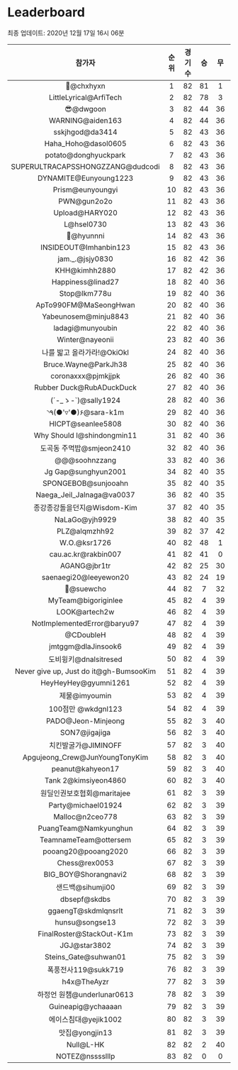 # Leaderboard
최종 업데이트: 2020년 12월 17일 16시 06분




| 참가자 | 순위 | 경기수 | 승 | 무 | 패 | 승점 |
|:---:|:---:|:---:|:---:|:---:|:---:|:---:|
| 👑@chxhyxn | 1 | 82 | 81 | 1 | 0 | 244 |
| LittleLyrical@ArfiTech | 2 | 82 | 78 | 3 | 1 | 237 |
| 😎@dwgoon | 3 | 82 | 44 | 36 | 2 | 168 |
| WARNING@aiden163 | 4 | 82 | 44 | 36 | 2 | 168 |
| sskjhgod@da3414 | 5 | 82 | 43 | 36 | 3 | 165 |
| Haha_Hoho@dasol0605 | 6 | 82 | 43 | 36 | 3 | 165 |
| potato@donghyuckpark | 7 | 82 | 43 | 36 | 3 | 165 |
| SUPERULTRACAPSSHONGZZANG@dudcodi | 8 | 82 | 43 | 36 | 3 | 165 |
| DYNAMITE@Eunyoung1223 | 9 | 82 | 43 | 36 | 3 | 165 |
| Prism@eunyoungyi | 10 | 82 | 43 | 36 | 3 | 165 |
| PWN@gun2o2o | 11 | 82 | 43 | 36 | 3 | 165 |
| Upload@HARY020 | 12 | 82 | 43 | 36 | 3 | 165 |
| L@hsel0730 | 13 | 82 | 43 | 36 | 3 | 165 |
| 🐻@hyunnni | 14 | 82 | 43 | 36 | 3 | 165 |
| INSIDEOUT@Imhanbin123 | 15 | 82 | 43 | 36 | 3 | 165 |
| jam._.@jsjy0830 | 16 | 82 | 42 | 36 | 4 | 162 |
| KHH@kimhh2880 | 17 | 82 | 42 | 36 | 4 | 162 |
| Happiness@linad27 | 18 | 82 | 40 | 36 | 6 | 156 |
| Stop@lkm778u | 19 | 82 | 40 | 36 | 6 | 156 |
| ApTo990FM@MaSeongHwan | 20 | 82 | 40 | 36 | 6 | 156 |
| Yabeunosem@minju8843 | 21 | 82 | 40 | 36 | 6 | 156 |
| ladagi@munyoubin | 22 | 82 | 40 | 36 | 6 | 156 |
| Winter@nayeonii | 23 | 82 | 40 | 36 | 6 | 156 |
| 나를 밟고 올라가라!@OkiOkl | 24 | 82 | 40 | 36 | 6 | 156 |
| Bruce.Wayne@ParkJh38 | 25 | 82 | 40 | 36 | 6 | 156 |
| coronaxxx@pjmkjjpk | 26 | 82 | 40 | 36 | 6 | 156 |
| Rubber Duck@RubADuckDuck | 27 | 82 | 40 | 36 | 6 | 156 |
| (´-_ゝ-`)@sally1924 | 28 | 82 | 40 | 36 | 6 | 156 |
| ◝٩(●'▿'●)۶@sara-k1m | 29 | 82 | 40 | 36 | 6 | 156 |
| HICPT@seanlee5808 | 30 | 82 | 40 | 36 | 6 | 156 |
| Why Should I@shindongmin11 | 31 | 82 | 40 | 36 | 6 | 156 |
| 도곡동 주먹밥@smjeon2410 | 32 | 82 | 40 | 36 | 6 | 156 |
| @@@soohnzzang | 33 | 82 | 40 | 36 | 6 | 156 |
| Jg Gap@sunghyun2001 | 34 | 82 | 40 | 35 | 7 | 155 |
| SPONGEBOB@sunjooahn | 35 | 82 | 40 | 35 | 7 | 155 |
| Naega_Jeil_Jalnaga@va0037 | 36 | 82 | 40 | 35 | 7 | 155 |
| 종강종강돌을던지@Wisdom-Kim | 37 | 82 | 40 | 35 | 7 | 155 |
| NaLaGo@yjh9929 | 38 | 82 | 40 | 35 | 7 | 155 |
| PLZ@alqmzhh92 | 39 | 82 | 37 | 42 | 3 | 153 |
| W.O.@ksr1726 | 40 | 82 | 48 | 1 | 33 | 145 |
| cau.ac.kr@rakbin007 | 41 | 82 | 41 | 0 | 41 | 123 |
| AGANG@jbr1tr | 42 | 82 | 25 | 30 | 27 | 105 |
| saenaegi20@leeyewon20 | 43 | 82 | 24 | 19 | 39 | 91 |
| 👏@suewcho | 44 | 82 | 7 | 32 | 43 | 53 |
| MyTeam@bigoriginlee | 45 | 82 | 4 | 39 | 39 | 51 |
| LOOK@artech2w | 46 | 82 | 4 | 39 | 39 | 51 |
| NotImplementedError@baryu97 | 47 | 82 | 4 | 39 | 39 | 51 |
| @CDoubleH | 48 | 82 | 4 | 39 | 39 | 51 |
| jmtggm@dlaJinsook6 | 49 | 82 | 4 | 39 | 39 | 51 |
| 도비윙키@dnalsitresed | 50 | 82 | 4 | 39 | 39 | 51 |
| Never give up, Just do it@gh-BumsooKim | 51 | 82 | 4 | 39 | 39 | 51 |
| HeyHeyHey@gyumni1261 | 52 | 82 | 4 | 39 | 39 | 51 |
| 제물@imyoumin | 53 | 82 | 4 | 39 | 39 | 51 |
| 100점만 @wkdgnl123 | 54 | 82 | 4 | 39 | 39 | 51 |
| PADO@Jeon-Minjeong | 55 | 82 | 3 | 40 | 39 | 49 |
| SON7@jigajiga | 56 | 82 | 3 | 40 | 39 | 49 |
| 치킨발굴가@JIMINOFF | 57 | 82 | 3 | 40 | 39 | 49 |
| Apgujeong_Crew@JunYoungTonyKim | 58 | 82 | 3 | 40 | 39 | 49 |
| peanut@kahyeon17 | 59 | 82 | 3 | 40 | 39 | 49 |
| Tank 2@kimsiyeon4860 | 60 | 82 | 3 | 40 | 39 | 49 |
| 원딜인권보호협회@maritajee | 61 | 82 | 3 | 39 | 40 | 48 |
| Party@michael01924 | 62 | 82 | 3 | 39 | 40 | 48 |
| Malloc@n2ceo778 | 63 | 82 | 3 | 39 | 40 | 48 |
| PuangTeam@Namkyunghun | 64 | 82 | 3 | 39 | 40 | 48 |
| TeamnameTeam@ottersem | 65 | 82 | 3 | 39 | 40 | 48 |
| pooang20@pooang2020 | 66 | 82 | 3 | 39 | 40 | 48 |
| Chess@rex0053 | 67 | 82 | 3 | 39 | 40 | 48 |
| BIG_BOY@Shorangnavi2 | 68 | 82 | 3 | 39 | 40 | 48 |
| 샌드백@sihumji00 | 69 | 82 | 3 | 39 | 40 | 48 |
| dbsepf@skdbs | 70 | 82 | 3 | 39 | 40 | 48 |
| ggaengT@skdmlqnsrlt | 71 | 82 | 3 | 39 | 40 | 48 |
| hunsu@songse13 | 72 | 82 | 3 | 39 | 40 | 48 |
| FinalRoster@StackOut-K1m | 73 | 82 | 3 | 39 | 40 | 48 |
| JGJ@star3802 | 74 | 82 | 3 | 39 | 40 | 48 |
| Steins_Gate@suhwan01 | 75 | 82 | 3 | 39 | 40 | 48 |
| 폭풍전사119@sukk719 | 76 | 82 | 3 | 39 | 40 | 48 |
| h4x@TheAyzr | 77 | 82 | 3 | 39 | 40 | 48 |
| 하정언 원챔@underlunar0613 | 78 | 82 | 3 | 39 | 40 | 48 |
| Guineapig@ychaaaan | 79 | 82 | 3 | 39 | 40 | 48 |
| 에이스침대@yejik1002 | 80 | 82 | 3 | 39 | 40 | 48 |
| 맛집@yongjin13 | 81 | 82 | 3 | 39 | 40 | 48 |
| Null@L-HK | 82 | 82 | 2 | 40 | 40 | 46 |
| NOTEZ@nsssslllp | 83 | 82 | 0 | 0 | 82 | 0 |